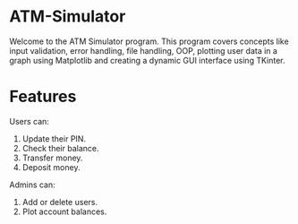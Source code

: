 # ATM-Simulator
Welcome to the ATM Simulator program. This program covers concepts like input validation, error handling, file handling, OOP, plotting user data in a graph using Matplotlib and creating a dynamic GUI interface using TKinter.

# Features

Users can:
1) Update their PIN.
2) Check their balance.
3) Transfer money.
4) Deposit money.

Admins can:
1) Add or delete users.
2) Plot account balances.
  


